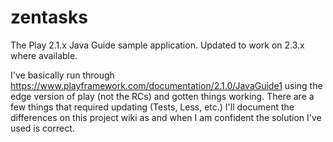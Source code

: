 # zentasks

The Play 2.1.x Java Guide sample application. Updated to work on 2.3.x where available.  

I've basically run through https://www.playframework.com/documentation/2.1.0/JavaGuide1 using the edge version of play (not the RCs) and gotten things working. There are a few things that required updating (Tests, Less, etc.) I'll document the differences on this project wiki as and when I am confident the solution I've used is correct.